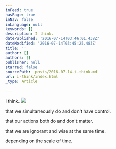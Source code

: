 ```yaml
---
inFeed: true
hasPage: true
inNav: false
inLanguage: null
keywords: []
description: I think.
datePublished: '2016-07-14T03:46:01.438Z'
dateModified: '2016-07-14T03:45:25.483Z'
title: ''
author: []
authors: []
publisher: null
starred: false
sourcePath: _posts/2016-07-14-i-think.md
url: i-think/index.html
_type: Article

---
```

I think.
![](https://the-grid-user-content.s3-us-west-2.amazonaws.com/4fdbd119-2149-463a-b6a8-a9b89e113714.jpg)

that we simultaneously do and don't have control.

that our actions both do and don't matter.

that we are ignorant and wise at the same time.

depending on the scale of time.